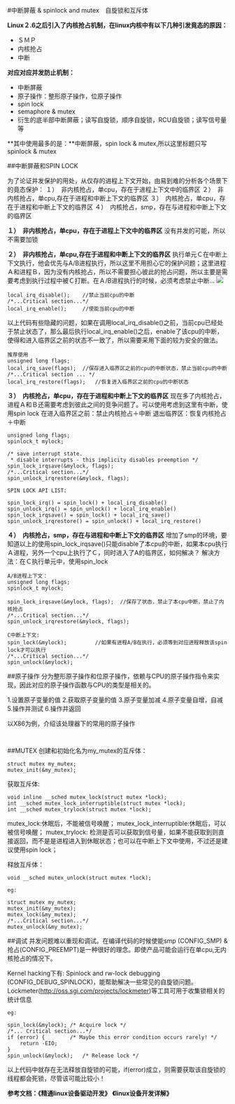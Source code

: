 #中断屏蔽 & spinlock and mutex　自旋锁和互斥体

**Linux２.6之后引入了内核抢占机制，在linux内核中有以下几种引发竟态的原因：**

- ＳＭＰ
- 内核抢占
- 中断

**对应对应并发防止机制：**

- 中断屏蔽
- 原子操作：整形原子操作，位原子操作
- spin lock
- semaphore & mutex
- 衍生的底半部中断屏蔽；读写自旋锁，顺序自旋锁，RCU自旋锁；读写信号量等

**其中使用最多的是：**中断屏蔽，spin lock & mutex,所以这里标题只写spinlock & mutex

##中断屏蔽和SPIN LOCK

为了论证并发保护的用处，从仅存的进程上下文开始，由易到难的分析各个场景下的竟态保护：
１）　非内核抢占，单cpu，存在于进程上下文中的临界区
２）　非内核抢占，单cpu,存在于进程和中断上下文的临界区
３）　内核抢占，单cpu，存在于进程和中断上下文的临界区
４）　内核抢占，smp，存在与进程和中断上下文的临界区

**１）　非内核抢占，单cpu，存在于进程上下文中的临界区**
没有并发的可能，所以不需要加锁

**２）　非内核抢占，单cpu,存在于进程和中断上下文的临界区**
执行单元Ｃ在中断上下文执行，他会优先与A/B进程执行，所以这里不用担心它的保护问题；这里进程Ａ和进程Ｂ，因为没有内核抢占，所以不需要担心彼此的抢占问题，所以主要是需要考虑到执行过程中被Ｃ打断。在Ａ/B进程执行的时候，必须考虑禁止中断...
![](/home/jacob/Pictures/thread_interrupt_context.png)

```
local_irq_disable();	//禁止当前cpu的中断
/*...Critical section...*/
local_irq_enable();		//使能当前cpu的中断
```
以上代码有些隐藏的问题，如果在调用local_irq_disable()之前，当前cpu已经处于禁止状态了，那么最后执行local_irq_enable()之后，enable了该cpu的中断，使得和进入临界区之前的状态不一致了，所以需要采用下面的较为安全的做法。
```
推荐使用
unsigned long flags;
local_irq_save(flags);	//保存进入临界区之前的cpu的中断状态，禁止当前cpu的中断
/*...Critical section ... */
local_irq_restore(flags);	//恢复进入临界区之前的cpu的中断状态
```

**３）　内核抢占，单cpu，存在于进程和中断上下文的临界区**
现在多了内核抢占，进程Ａ和Ｂ还需要考虑到彼此之间的竞争问题了。可以使用考虑到这里有中断，使用spin lock
在进入临界区之前：禁止内核抢占＋中断
退出临界区：恢复内核抢占＋中断

```
unsigned long flags;
spinlock_t mylock;

/* save interrupt state. 
 * disable interrupts - this implicity disables preemption */
spin_lock_irqsave(&mylock, flags);
/*...Critical section...*/
spin_unlock_irqrestore(&mylock, flags);
```

```
SPIN LOCK API LIST:

spin_lock_irq() = spin_lock() + local_irq_disable()
spin_unlock_irq() = spin_unlock() + local_irq_enable()
spin_lock_irqsave() = spin_lock() + local_irq_save()
spin_unlock_irqrestore() = spin_unlock() + local_irq_restore()
```

**４）　内核抢占，smp，存在与进程和中断上下文的临界区**
增加了smp的环境，要知道以上的使用spin_lock_irqsave()只能disable了本cpu的中断，如果本cpu执行Ａ进程，另外一个cpu上执行了Ｃ，同时进入了A的临界区，如何解决？
解决方法：在Ｃ执行单元中，使用spin_lock
```
A/B进程上下文：
unsigned long flags;
spinlock_t mylock;

spin_lock_irqsave(&mylock, flags);	//保存了状态，禁止了本cpu中断，禁止了内核抢占
/*...Critical section...*/
spin_unlock_irqrestore(&mylock, flags);

C中断上下文:
spin_lock(&mylock);			//如果有进程A/B在执行，必须等到对应进程释放该spin lock才可以执行
/*...Critical section...*/
spin_unlock(&mylock);
```

##原子操作
分为整形原子操作和位原子操作，依赖与CPU的原子操作指令来实现，因此对应的原子操作函数与CPU的类型是相关的。

1.设置原子变量的值
2.获取原子变量的值
3.原子变量加减
4.原子变量自增，自减
5.操作并测试
6.操作并返回

以X86为例，介绍该处理器下的常用的原子操作
```

```

```

```

##MUTEX
创建和初始化名为my_mutex的互斥体：
```
struct mutex my_mutex;
mutex_init(&my_mutex);
```
获取互斥体:
```
void inline __sched mutex_lock(struct mutex *lock);
int __sched mutex_lock_interruptible(struct mutex *lock);
int __sched mutex_trylock(struct mutex *lock);
```
mutex_lock:休眠后，不能被信号唤醒；
mutex_lock_interruptible:休眠后，可以被信号唤醒；
mutex_trylock: 检测是否可以获取到信号量，如果不能获取到则直接返回，而不是是进程进入到休眠状态；也可以在中断上下文中使用，不过还是建议使用spin lock；

释放互斥体：
```
void __sched mutex_unlock(struct mutex *lock);
```

```
eg:

struct mutex my_mutex;
mutex_init(&my_mutex);
mutex_lock(&my_mutex);
/*...Critical section...*/
mutex_unlock(&my_mutex);
```

##调试
并发问题难以重现和调试。在编译代码的时候使能smp (CONFIG_SMP) & 抢占(CONFIG_PREEMPT)是一种很好的理念。即使产品可能会运行在单cpu,无内核抢占的情况下。

Kernel hacking下有: Spinlock and rw-lock debugging　(CONFIG_DEBUG_SPINLOCK)，能帮助解决一些常见的自旋锁问题。
Lockmeter(http://oss.sgi.com/projects/lockmeter)等工具可用于收集锁相关的统计信息

```
eg:

spin_lock(&mylock);	/* Acquire lock */
/*... Critical section...*/
if (error) {		/* Maybe this error condition occurs rarely! */
	return -EIO;
}
spin_unlock(&mylock);	/* Release lock */
```
以上代码中就存在无法释放自旋锁的可能，if(error)成立，则需要获取该自旋锁的线程都会死锁，尽管该可能比较小！

**参考文档：《精通linux设备驱动开发》**
**《linux设备开发详解》**
